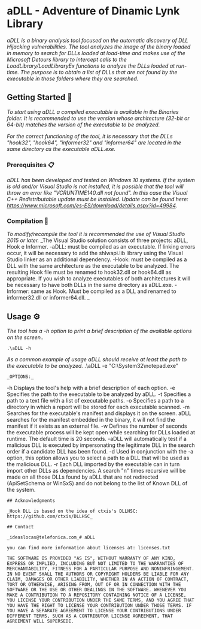 # aDLL - Adventure of Dinamic Lynk Library

_aDLL is a binary analysis tool focused on the automatic discovery of DLL Hijacking vulnerabilities. The tool analyzes the image of the binary loaded in memory to search for DLLs loaded at load-time and makes use of the Microsoft Detours library to intercept calls to the LoadLibrary/LoadLibraryEx functions to analyze the DLLs loaded at run-time. The purpose is to obtain a list of DLLs that are not found by the executable in those folders where they are searched._

## Getting Started 🚀

_To start using aDLL a compiled executable is available in the Binaries folder. It is recommended to use the version whose architecture (32-bit or 64-bit) matches the version of the executable to be analyzed._

_For the correct functioning of the tool, it is necessary that the DLLs "hook32", "hook64", "informer32" and "informer64" are located in the same directory as the executable aDLL.exe._
### Prerequisites 📋

_aDLL has been developed and tested on Windows 10 systems._
_If the system is old and/or Visual Studio is not installed, it is possible that the tool will throw an error like "VCRUNTIME140.dll not found". In this case the Visual C++ Redistributable update must be installed.
 Update can be found here: https://www.microsoft.com/es-ES/download/details.aspx?id=49984._

### Compilation 🔧

_To modify/recompile the tool it is recommended the use of Visual Studio 2015 or later._
_The Visual Studio solution consists of three projects: aDLL, Hook e Informer.
    -aDLL: must be compiled as an executable. If linking errors occur, it will be necessary to add the shlwapi.lib library using the Visual Studio linker as an additional dependency.
    -Hook: must be compiled as a DLL with the same architecture as the executable to be analyzed. The resulting Hook file must be renamed to hook32.dll or hook64.dll as appropriate. If you wish to analyze executables of both architectures it will be necessary to have both DLLs in the same directory as aDLL.exe. 
    -Informer: same as Hook. Must be compiled as a DLL and renamed to informer32.dll or informer64.dll.
_

## Usage ⚙️

_The tool has a -h option to print a brief description of the available options on the screen.._
```
.\aDLL -h
```
_As a common example of usage aDLL should receive at least the path to the executable to be analyzed._
.\aDLL -e "C:\System32\notepad.exe"
```
_OPTIONS:_

```
-h Displays the tool's help with a brief description of each option.
-e Specifies the path to the executable to be analyzed by aDLL.
-t Specifies a path to a text file with a list of executable paths.
-o Specifies a path to a directory in which a report will be stored for each executable scanned.
-m Searches for the executable's manifest and displays it on the screen. aDLL searches for the manifest embedded in the binary, it will not find the manifest if it exists as an external file.
-w Defines the number of seconds the executable process will be kept open while searching for DLLs loaded at runtime. The default time is 20 seconds.
-aDLL will automatically test if a malicious DLL is executed by impersonating the legitimate DLL in the search order if a candidate DLL has been found.
-d Used in conjunction with the -a option, this option allows you to select a path to a DLL that will be used as the malicious DLL.
-r Each DLL imported by the executable can in turn import other DLLs as dependencies. A search "n" times recursive will be made on all those DLLs found by aDLL that are not redirected (ApiSetSchema or WinSxS) and do not belong to the list of Known DLL of the system.
```
## Acknowledgments

_Hook DLL is based on the idea of ctxis's DLLHSC: https://github.com/ctxis/DLLHSC_

## Contact

_ideaslocas@telefonica.com_# aDLL

you can find more information about licenses at: licenses.txt

THE SOFTWARE IS PROVIDED "AS IS", WITHOUT WARRANTY OF ANY KIND, EXPRESS OR IMPLIED, INCLUDING BUT NOT LIMITED TO THE WARRANTIES OF MERCHANTABILITY, FITNESS FOR A PARTICULAR PURPOSE AND NONINFRINGEMENT. IN NO EVENT SHALL THE AUTHORS OR COPYRIGHT HOLDERS BE LIABLE FOR ANY CLAIM, DAMAGES OR OTHER LIABILITY, WHETHER IN AN ACTION OF CONTRACT, TORT OR OTHERWISE, ARISING FROM, OUT OF OR IN CONNECTION WITH THE SOFTWARE OR THE USE OR OTHER DEALINGS IN THE SOFTWARE. WHENEVER YOU MAKE A CONTRIBUTION TO A REPOSITORY CONTAINING NOTICE OF A LICENSE, YOU LICENSE YOUR CONTRIBUTION UNDER THE SAME TERMS, AND YOU AGREE THAT YOU HAVE THE RIGHT TO LICENSE YOUR CONTRIBUTION UNDER THOSE TERMS. IF YOU HAVE A SEPARATE AGREEMENT TO LICENSE YOUR CONTRIBUTIONS UNDER DIFFERENT TERMS, SUCH AS A CONTRIBUTOR LICENSE AGREEMENT, THAT AGREEMENT WILL SUPERSEDE.
